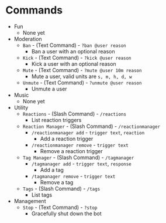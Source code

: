 # Commands

- Fun
    - None yet
- Moderation
    - `Ban` - (Text Command) - `?ban @user reason`
        - Ban a user with an optional reason
    - `Kick` - (Text Command) - `?kick @user reason`
        - Kick a user with an optional reason
    - `Mute` - (Text Command) - `?mute @user 10m reason`
        - Mute a user, valid units are `s, m, h, d, w`
    - `Unmute` - (Text Command) - `?unmute @user reason`
        - Unmute a user
- Music
    - None yet
- Utility
    - `Reactions` - (Slash Command) - `/reactions`
        - List reaction triggers
    - `Reaction Manager` - (Slash Command) - `/reactionmanager`
        - `/reactionmanager add` - `trigger text`, `reaction`
            - Add a reaction trigger
        - `/reactionmanager remove` - `trigger text`
            - Remove a reaction trigger
    - `Tag Manager` - (Slash Command) - `/tagmanager`
        - `/tagmanager add` - `trigger text`, `response`
            - Add a tag
        - `/tagmanager remove` - `trigger text`
            - Remove a tag
    - `Tags` - (Slash Command) - `/tags`
        - List tags
- Management
    - `Stop` - (Text Command) - `?stop`
        - Gracefully shut down the bot